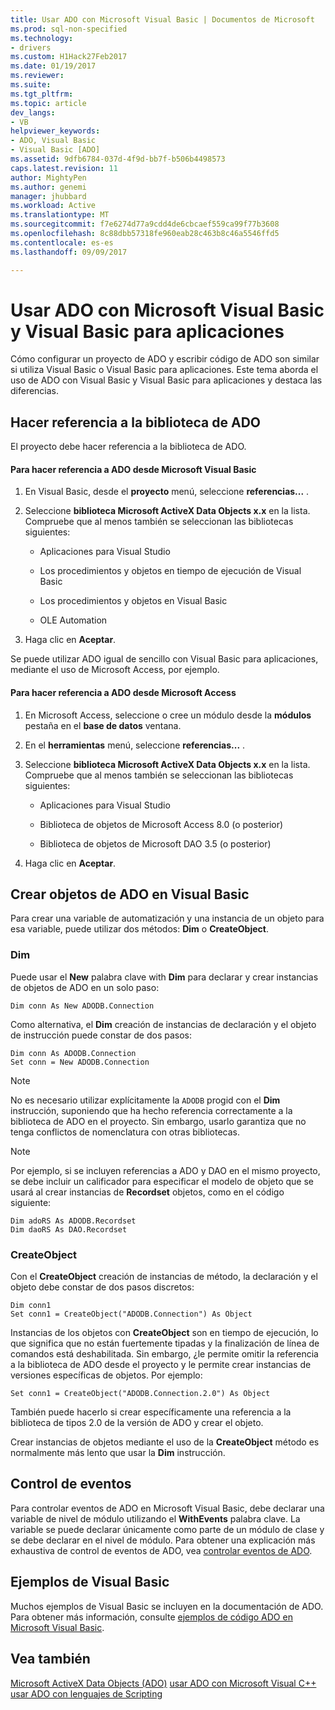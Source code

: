 ```yaml
---
title: Usar ADO con Microsoft Visual Basic | Documentos de Microsoft
ms.prod: sql-non-specified
ms.technology:
- drivers
ms.custom: H1Hack27Feb2017
ms.date: 01/19/2017
ms.reviewer: 
ms.suite: 
ms.tgt_pltfrm: 
ms.topic: article
dev_langs:
- VB
helpviewer_keywords:
- ADO, Visual Basic
- Visual Basic [ADO]
ms.assetid: 9dfb6784-037d-4f9d-bb7f-b506b4498573
caps.latest.revision: 11
author: MightyPen
ms.author: genemi
manager: jhubbard
ms.workload: Active
ms.translationtype: MT
ms.sourcegitcommit: f7e6274d77a9cdd4de6cbcaef559ca99f77b3608
ms.openlocfilehash: 8c88dbb57318fe960eab28c463b8c46a5546ffd5
ms.contentlocale: es-es
ms.lasthandoff: 09/09/2017

---
```

# <a name="using-ado-with-microsoft-visual-basic-and-visual-basic-for-applications"></a>Usar ADO con Microsoft Visual Basic y Visual Basic para aplicaciones
Cómo configurar un proyecto de ADO y escribir código de ADO son similar si utiliza Visual Basic o Visual Basic para aplicaciones. Este tema aborda el uso de ADO con Visual Basic y Visual Basic para aplicaciones y destaca las diferencias.

## <a name="referencing-the-ado-library"></a>Hacer referencia a la biblioteca de ADO
 El proyecto debe hacer referencia a la biblioteca de ADO.

#### <a name="to-reference-ado-from-microsoft-visual-basic"></a>Para hacer referencia a ADO desde Microsoft Visual Basic

1.  En Visual Basic, desde el **proyecto** menú, seleccione **referencias...** .

2.  Seleccione **biblioteca Microsoft ActiveX Data Objects x.x** en la lista. Compruebe que al menos también se seleccionan las bibliotecas siguientes:

    -   Aplicaciones para Visual Studio

    -   Los procedimientos y objetos en tiempo de ejecución de Visual Basic

    -   Los procedimientos y objetos en Visual Basic

    -   OLE Automation

3.  Haga clic en **Aceptar**.

 Se puede utilizar ADO igual de sencillo con Visual Basic para aplicaciones, mediante el uso de Microsoft Access, por ejemplo.

#### <a name="to-reference-ado-from-microsoft-access"></a>Para hacer referencia a ADO desde Microsoft Access

1.  En Microsoft Access, seleccione o cree un módulo desde la **módulos** pestaña en el **base de datos** ventana.

2.  En el **herramientas** menú, seleccione **referencias...** .

3.  Seleccione **biblioteca Microsoft ActiveX Data Objects x.x** en la lista. Compruebe que al menos también se seleccionan las bibliotecas siguientes:

    -   Aplicaciones para Visual Studio

    -   Biblioteca de objetos de Microsoft Access 8.0 (o posterior)

    -   Biblioteca de objetos de Microsoft DAO 3.5 (o posterior)

4.  Haga clic en **Aceptar**.

## <a name="creating-ado-objects-in-visual-basic"></a>Crear objetos de ADO en Visual Basic
 Para crear una variable de automatización y una instancia de un objeto para esa variable, puede utilizar dos métodos: **Dim** o **CreateObject**.

### <a name="dim"></a>Dim
 Puede usar el **New** palabra clave with **Dim** para declarar y crear instancias de objetos de ADO en un solo paso:

```
Dim conn As New ADODB.Connection
```

 Como alternativa, el **Dim** creación de instancias de declaración y el objeto de instrucción puede constar de dos pasos:

```
Dim conn As ADODB.Connection
Set conn = New ADODB.Connection
```

> [!NOTE]
>  No es necesario utilizar explícitamente la `ADODB` progid con el **Dim** instrucción, suponiendo que ha hecho referencia correctamente a la biblioteca de ADO en el proyecto. Sin embargo, usarlo garantiza que no tenga conflictos de nomenclatura con otras bibliotecas.

> [!NOTE]
>  Por ejemplo, si se incluyen referencias a ADO y DAO en el mismo proyecto, se debe incluir un calificador para especificar el modelo de objeto que se usará al crear instancias de **Recordset** objetos, como en el código siguiente:

```
Dim adoRS As ADODB.Recordset
Dim daoRS As DAO.Recordset
```

### <a name="createobject"></a>CreateObject
 Con el **CreateObject** creación de instancias de método, la declaración y el objeto debe constar de dos pasos discretos:

```
Dim conn1
Set conn1 = CreateObject("ADODB.Connection") As Object
```

 Instancias de los objetos con **CreateObject** son en tiempo de ejecución, lo que significa que no están fuertemente tipadas y la finalización de línea de comandos está deshabilitada. Sin embargo, ¿le permite omitir la referencia a la biblioteca de ADO desde el proyecto y le permite crear instancias de versiones específicas de objetos. Por ejemplo:

```
Set conn1 = CreateObject("ADODB.Connection.2.0") As Object
```

 También puede hacerlo si crear específicamente una referencia a la biblioteca de tipos 2.0 de la versión de ADO y crear el objeto.

 Crear instancias de objetos mediante el uso de la **CreateObject** método es normalmente más lento que usar la **Dim** instrucción.

## <a name="handling-events"></a>Control de eventos
 Para controlar eventos de ADO en Microsoft Visual Basic, debe declarar una variable de nivel de módulo utilizando el **WithEvents** palabra clave. La variable se puede declarar únicamente como parte de un módulo de clase y se debe declarar en el nivel de módulo. Para obtener una explicación más exhaustiva de control de eventos de ADO, vea [controlar eventos de ADO](../../../ado/guide/data/handling-ado-events.md).

## <a name="visual-basic-examples"></a>Ejemplos de Visual Basic
 Muchos ejemplos de Visual Basic se incluyen en la documentación de ADO. Para obtener más información, consulte [ejemplos de código ADO en Microsoft Visual Basic](../../../ado/reference/ado-api/ado-code-examples-in-visual-basic.md).

## <a name="see-also"></a>Vea también
 [Microsoft ActiveX Data Objects (ADO)](../../../ado/microsoft-activex-data-objects-ado.md) [usar ADO con Microsoft Visual C++](../../../ado/guide/appendixes/using-ado-with-microsoft-visual-c.md) [usar ADO con lenguajes de Scripting](../../../ado/guide/appendixes/using-ado-with-scripting-languages.md)

